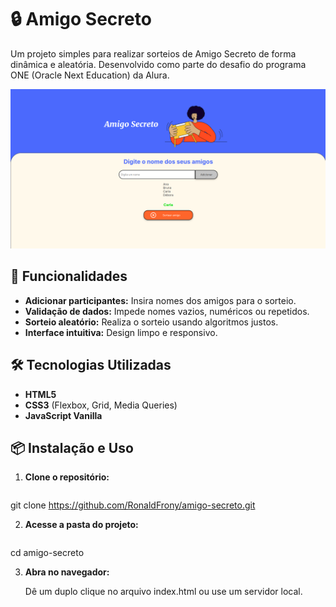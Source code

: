 # 🔒 Amigo Secreto

Um projeto simples para realizar sorteios de Amigo Secreto de forma dinâmica e aleatória. Desenvolvido como parte do desafio do programa ONE (Oracle Next Education) da Alura.

![Preview da Aplicação](./assets/preview.png) 
## 🚀 Funcionalidades

- **Adicionar participantes:** Insira nomes dos amigos para o sorteio.
- **Validação de dados:** Impede nomes vazios, numéricos ou repetidos.
- **Sorteio aleatório:** Realiza o sorteio usando algoritmos justos.
- **Interface intuitiva:** Design limpo e responsivo.

## 🛠️ Tecnologias Utilizadas

- **HTML5**
- **CSS3** (Flexbox, Grid, Media Queries)
- **JavaScript Vanilla**

## 📦 Instalação e Uso

1. **Clone o repositório:**
   ```bash
git clone https://github.com/RonaldFrony/amigo-secreto.git

2. **Acesse a pasta do projeto:**

    ```bash
 cd amigo-secreto

3. **Abra no navegador:**

    Dê um duplo clique no arquivo index.html ou use um servidor local.

